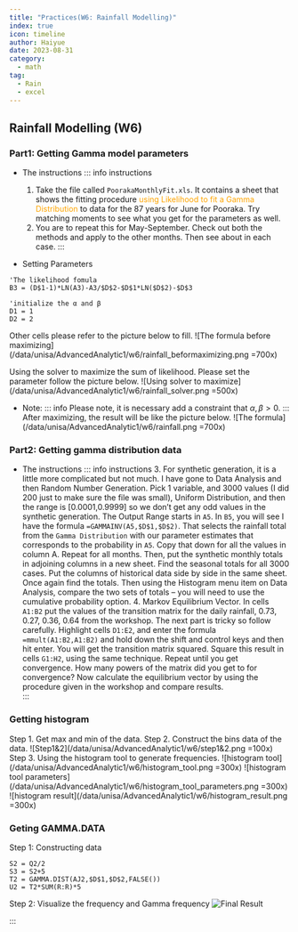 ```yaml
---
title: "Practices(W6: Rainfall Modelling)"
index: true
icon: timeline
author: Haiyue
date: 2023-08-31
category:
  - math
tag:
  - Rain 
  - excel
---
```



## Rainfall Modelling (W6)
### Part1: Getting Gamma model parameters
* The instructions
    ::: info instructions
    1.	Take the file called `PoorakaMonthlyFit.xls`.  It contains a sheet that shows the fitting procedure <span style="color:orange">using Likelihood to fit a Gamma Distribution</span> to data for the 87 years for June for Pooraka.  Try matching moments to see what you get for the parameters as well. 
    2.	You are to repeat this for May-September.  Check out both the methods and apply to the other months.  Then see about in each case.
    :::

* Setting Parameters
``` VBA
'The likelihood fomula
B3 = (D$1-1)*LN(A3)-A3/$D$2-$D$1*LN($D$2)-$D$3

'initialize the α and β
D1 = 1
D2 = 2
```
Other cells please refer to the picture below to fill.
![The formula before maximizing](/data/unisa/AdvancedAnalytic1/w6/rainfall_beformaximizing.png =700x)

Using the solver to maximize the sum of likelihood. Please set the parameter follow the picture below.
![Using solver to maximize](/data/unisa/AdvancedAnalytic1/w6/rainfall_solver.png =500x)
* Note:
    ::: info
    Please note, it is necessary add a constraint that $\alpha, \beta > 0$.
    :::
After maximizing, the result will be like the picture below.
![The formula](/data/unisa/AdvancedAnalytic1/w6/rainfall.png =700x)

### Part2: Getting gamma distribution data
* The instructions
    ::: info instructions
    3.	For synthetic generation, it is a little more complicated but not much.  I have gone to Data Analysis and then Random Number Generation.  Pick 1 variable, and 3000 values (I did 200 just to make sure the file was small), Uniform Distribution, and then the range is [0.0001,0.9999] so we don’t get any odd values in the synthetic generation.  The Output Range starts in `A5`.  In `B5`, you will see I have the formula `=GAMMAINV(A5,$D$1,$D$2)`.  That selects the rainfall total from the `Gamma Distribution` with our parameter estimates that corresponds to the probability in `A5`.  Copy that down for all the values in column A.  Repeat for all months.  Then, put the synthetic monthly totals in adjoining columns in a new sheet.  Find the seasonal totals for all 3000 cases.  Put the columns of historical data side by side in the same sheet.  Once again find the totals.  Then using the Histogram menu item on Data Analysis, compare the two sets of totals – you will need to use the cumulative probability option.
    4.	Markov Equilibrium Vector.  In cells `A1:B2` put the values of the transition matrix for the daily rainfall, 0.73, 0.27, 0.36, 0.64 from the workshop.  The next part is tricky so follow carefully.  Highlight cells `D1:E2`, and enter the formula `=mmult(A1:B2,A1:B2)` and hold down the shift and control keys and then hit enter.  You will get the transition matrix squared.  Square this result in cells `G1:H2`, using the same technique.  Repeat until you get convergence.  How many powers of the matrix did you get to for convergence? Now calculate the equilibrium vector by using the procedure given in the workshop and compare results.  
    :::

### Getting histogram
Step 1. Get max and min of the data.
Step 2. Construct the bins data of the data.
![Step1&2](/data/unisa/AdvancedAnalytic1/w6/step1&2.png =100x)
Step 3. Using the histogram tool to generate frequencies.
![histogram tool](/data/unisa/AdvancedAnalytic1/w6/histogram_tool.png =300x)
![histogram tool parameters](/data/unisa/AdvancedAnalytic1/w6/histogram_tool_parameters.png =300x)
![histogram result](/data/unisa/AdvancedAnalytic1/w6/histogram_result.png =300x)

### Geting GAMMA.DATA
Step 1: Constructing data
``` VBA
S2 = Q2/2
S3 = S2+5
T2 = GAMMA.DIST(AJ2,$D$1,$D$2,FALSE())
U2 = T2*SUM(R:R)*5
```

Step 2: Visualize the frequency and Gamma frequency
![Final Result](/data/unisa/AdvancedAnalytic1/w6/FrequencyAndGammaFrequency.png)

:::
